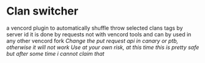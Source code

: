# Clan switcher
a vencord plugin to automatically shuffle throw selected clans tags by server id
it is done by requests not with vencord tools and can by used in any other vencord fork
*Change the put request api in canary or ptb, otherwise it will not work*
*Use at your own risk, at this time this is pretty safe but after some time i cannot claim that*
